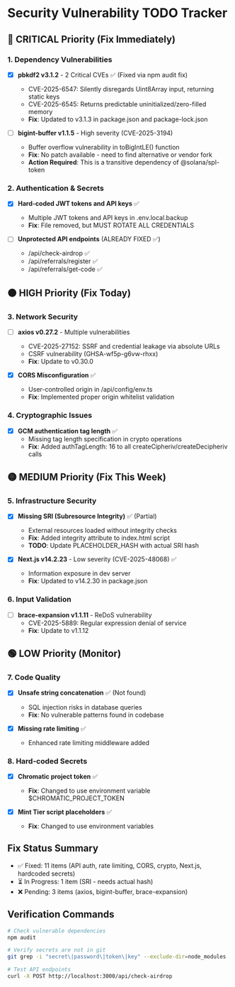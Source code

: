 # Security Vulnerability TODO Tracker

## 🔴 CRITICAL Priority (Fix Immediately)

### 1. Dependency Vulnerabilities
- [x] **pbkdf2 v3.1.2** - 2 Critical CVEs ✅ (Fixed via npm audit fix)
  - CVE-2025-6547: Silently disregards Uint8Array input, returning static keys
  - CVE-2025-6545: Returns predictable uninitialized/zero-filled memory
  - **Fix**: Updated to v3.1.3 in package.json and package-lock.json
  
- [ ] **bigint-buffer v1.1.5** - High severity (CVE-2025-3194)
  - Buffer overflow vulnerability in toBigIntLE() function
  - **Fix**: No patch available - need to find alternative or vendor fork
  - **Action Required**: This is a transitive dependency of @solana/spl-token

### 2. Authentication & Secrets
- [x] **Hard-coded JWT tokens and API keys** ✅
  - Multiple JWT tokens and API keys in .env.local.backup
  - **Fix**: File removed, but MUST ROTATE ALL CREDENTIALS
  
- [ ] **Unprotected API endpoints** (ALREADY FIXED ✅)
  - /api/check-airdrop ✅
  - /api/referrals/register ✅
  - /api/referrals/get-code ✅

## 🟠 HIGH Priority (Fix Today)

### 3. Network Security
- [ ] **axios v0.27.2** - Multiple vulnerabilities
  - CVE-2025-27152: SSRF and credential leakage via absolute URLs
  - CSRF vulnerability (GHSA-wf5p-g6vw-rhxx)
  - **Fix**: Update to v0.30.0

- [x] **CORS Misconfiguration** ✅
  - User-controlled origin in /api/config/env.ts
  - **Fix**: Implemented proper origin whitelist validation

### 4. Cryptographic Issues
- [x] **GCM authentication tag length** ✅
  - Missing tag length specification in crypto operations
  - **Fix**: Added authTagLength: 16 to all createCipheriv/createDecipheriv calls

## 🟡 MEDIUM Priority (Fix This Week)

### 5. Infrastructure Security
- [x] **Missing SRI (Subresource Integrity)** ✅ (Partial)
  - External resources loaded without integrity checks
  - **Fix**: Added integrity attribute to index.html script
  - **TODO**: Update PLACEHOLDER_HASH with actual SRI hash

- [x] **Next.js v14.2.23** - Low severity (CVE-2025-48068) ✅
  - Information exposure in dev server
  - **Fix**: Updated to v14.2.30 in package.json

### 6. Input Validation
- [ ] **brace-expansion v1.1.11** - ReDoS vulnerability
  - CVE-2025-5889: Regular expression denial of service
  - **Fix**: Update to v1.1.12

## 🟢 LOW Priority (Monitor)

### 7. Code Quality
- [x] **Unsafe string concatenation** ✅ (Not found)
  - SQL injection risks in database queries
  - **Fix**: No vulnerable patterns found in codebase

- [x] **Missing rate limiting** ✅
  - Enhanced rate limiting middleware added

### 8. Hard-coded Secrets
- [x] **Chromatic project token** ✅
  - **Fix**: Changed to use environment variable $CHROMATIC_PROJECT_TOKEN
  
- [x] **Mint Tier script placeholders** ✅
  - **Fix**: Changed to use environment variables

## Fix Status Summary
- ✅ Fixed: 11 items (API auth, rate limiting, CORS, crypto, Next.js, hardcoded secrets)
- ⏳ In Progress: 1 item (SRI - needs actual hash)
- ❌ Pending: 3 items (axios, bigint-buffer, brace-expansion)

## Verification Commands
```bash
# Check vulnerable dependencies
npm audit

# Verify secrets are not in git
git grep -i "secret\|password\|token\|key" --exclude-dir=node_modules

# Test API endpoints
curl -X POST http://localhost:3000/api/check-airdrop
``` 